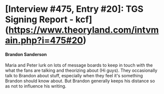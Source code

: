 # [Interview #475, Entry #20]: TGS Signing Report - kcf](https://www.theoryland.com/intvmain.php?i=475#20)

#### Brandon Sanderson

Maria and Peter lurk on lots of message boards to keep in touch with the what the fans are talking and theorizing about (Hi guys). They occasionally talk to Brandon about stuff, especially when they feel it's something Brandon should know about. But Brandon generally keeps his distance so as not to influence his writing.

